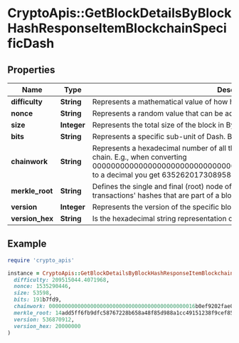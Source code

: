 # CryptoApis::GetBlockDetailsByBlockHashResponseItemBlockchainSpecificDash

## Properties

| Name | Type | Description | Notes |
| ---- | ---- | ----------- | ----- |
| **difficulty** | **String** | Represents a mathematical value of how hard it is to find a valid hash for this block. |  |
| **nonce** | **String** | Represents a random value that can be adjusted to satisfy the Proof of Work. |  |
| **size** | **Integer** | Represents the total size of the block in Bytes. |  |
| **bits** | **String** | Represents a specific sub-unit of Dash. Bits have two-decimal precision. |  |
| **chainwork** | **String** | Represents a hexadecimal number of all the hashes necessary to produce the current chain. E.g., when converting 0000000000000000000000000000000000000000000086859f7a841475b236fd to a decimal you get 635262017308958427068157 hashes, or 635262 exahashes. |  |
| **merkle_root** | **String** | Defines the single and final (root) node of a Merkle tree. It is the combined hash of all transactions&#39; hashes that are part of a blockchain block. |  |
| **version** | **Integer** | Represents the version of the specific block on the blockchain. |  |
| **version_hex** | **String** | Is the hexadecimal string representation of the block&#39;s version. |  |

## Example

```ruby
require 'crypto_apis'

instance = CryptoApis::GetBlockDetailsByBlockHashResponseItemBlockchainSpecificDash.new(
  difficulty: 209515044.4071968,
  nonce: 1535290446,
  size: 53598,
  bits: 191b7fd9,
  chainwork: 0000000000000000000000000000000000000000000016b0ef9202fae046555d,
  merkle_root: 14add5ff6fb9dfc58767228b658a48f85d988a1cc49151238f9cef85b53e54d2,
  version: 536870912,
  version_hex: 20000000
)
```

